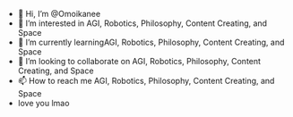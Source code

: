 - 👋 Hi, I’m @Omoikanee
- 👀 I’m interested in AGI, Robotics, Philosophy, Content Creating, and Space
- 🌱 I’m currently learningAGI, Robotics, Philosophy, Content Creating, and Space
- 💞️ I’m looking to collaborate on AGI, Robotics, Philosophy, Content Creating, and Space
- 📫 How to reach me AGI, Robotics, Philosophy, Content Creating, and Space
- love you lmao
